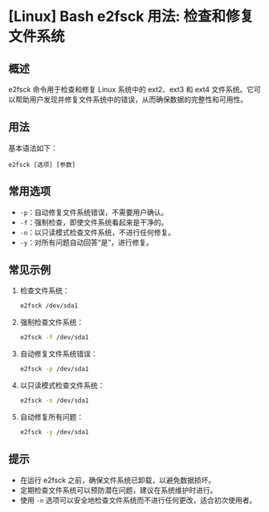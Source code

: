 # [Linux] Bash e2fsck 用法: 检查和修复文件系统

## 概述
e2fsck 命令用于检查和修复 Linux 系统中的 ext2、ext3 和 ext4 文件系统。它可以帮助用户发现并修复文件系统中的错误，从而确保数据的完整性和可用性。

## 用法
基本语法如下：
```
e2fsck [选项] [参数]
```

## 常用选项
- `-p`：自动修复文件系统错误，不需要用户确认。
- `-f`：强制检查，即使文件系统看起来是干净的。
- `-n`：以只读模式检查文件系统，不进行任何修复。
- `-y`：对所有问题自动回答“是”，进行修复。

## 常见示例
1. 检查文件系统：
   ```bash
   e2fsck /dev/sda1
   ```

2. 强制检查文件系统：
   ```bash
   e2fsck -f /dev/sda1
   ```

3. 自动修复文件系统错误：
   ```bash
   e2fsck -p /dev/sda1
   ```

4. 以只读模式检查文件系统：
   ```bash
   e2fsck -n /dev/sda1
   ```

5. 自动修复所有问题：
   ```bash
   e2fsck -y /dev/sda1
   ```

## 提示
- 在运行 e2fsck 之前，确保文件系统已卸载，以避免数据损坏。
- 定期检查文件系统可以预防潜在问题，建议在系统维护时进行。
- 使用 `-n` 选项可以安全地检查文件系统而不进行任何更改，适合初次使用者。